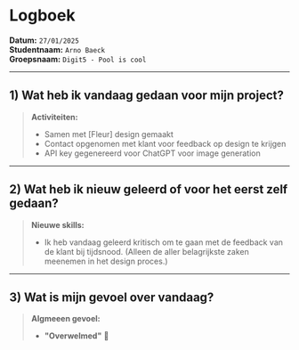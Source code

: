 # Logboek

**Datum:** `27/01/2025`  
**Studentnaam:** `Arno Baeck`  
**Groepsnaam:** `Digit5 - Pool is cool`

---
## 1) Wat heb ik vandaag gedaan voor mijn project?

> **Activiteiten:**  
> - Samen met [Fleur] design gemaakt
> - Contact opgenomen met klant voor feedback op design te krijgen
> - API key gegenereerd voor ChatGPT voor image generation

---
## 2) Wat heb ik nieuw geleerd of voor het eerst zelf gedaan?

> **Nieuwe skills:**  
> - Ik heb vandaag geleerd kritisch om te gaan met de feedback van de klant bij tijdsnood. (Alleen de aller belagrijkste zaken meenemen in het design proces.)

---
## 3) Wat is mijn gevoel over vandaag?

> **Algmeeen gevoel:**  
> - **"Overwelmed"** 🤯